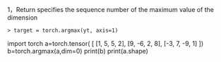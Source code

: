 1，Return specifies the sequence number of the maximum value of the dimension
```
> target = torch.argmax(yt, axis=1)
```
import torch
a=torch.tensor(
              [
                  [1, 5, 5, 2],
                  [9, -6, 2, 8],
                  [-3, 7, -9, 1]
              ])
b=torch.argmax(a,dim=0)
print(b)
print(a.shape)
